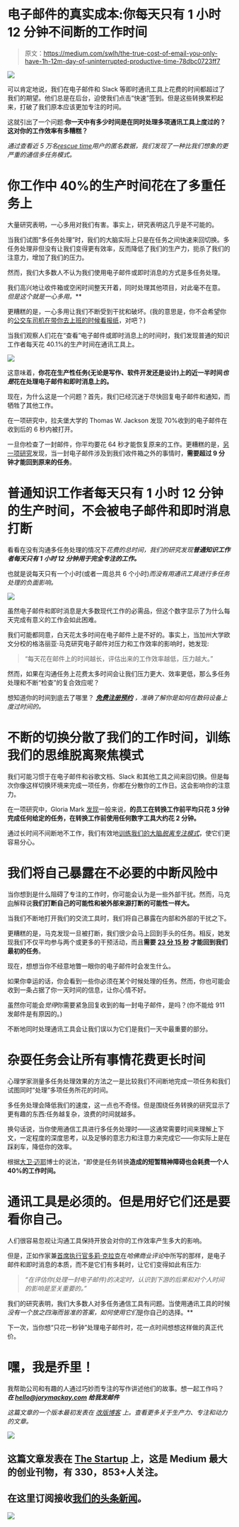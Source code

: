 # 电子邮件的真实成本:你每天只有 1 小时 12 分钟不间断的工作时间

> 原文：<https://medium.com/swlh/the-true-cost-of-email-you-only-have-1h-12m-day-of-uninterrupted-productive-time-78dbc0723ff7>

![](img/c92303ed1404a8386ed5fc932e0121dd.png)

可以肯定地说，我们在电子邮件和 Slack 等即时通讯工具上花费的时间都超过了我们的期望。他们总是在后台，迫使我们点击“快速”签到。但是这些转换累积起来，打破了我们原本应该更加专注的时间。

这就引出了一个问题:**你一天中有多少时间是在同时处理多项通讯工具上度过的？这对你的工作效率有多糟糕？**

*通过查看近 5 万名*[*rescue time*](https://www.rescuetime.com/)*用户的匿名数据，我们发现了一种比我们想象的更严重的通信多任务模式。*

# 你工作中 40%的生产时间花在了多重任务上

大量研究表明，一心多用对我们有害。事实上，研究表明这几乎是不可能的。

当我们试图“多任务处理”时，我们的大脑实际上只是在任务之间快速来回切换。多任务处理非但没有让我们变得更有效率，反而降低了我们的生产力，扼杀了我们的注意力，增加了我们的压力。

然而，我们大多数人不认为我们使用电子邮件或即时消息的方式是多任务处理。

我们高兴地让收件箱或空闲时间整天开着，同时处理其他项目，对此毫不在意。 ***但是这个*就是*一心多用。***

更糟糕的是，一心多用让我们不断受到干扰和破坏。(我的意思是，你不会希望你的[公交车司机在带你去上班的时候看报纸](https://nypost.com/2017/09/12/bus-driver-caught-reading-newspaper-behind-the-wheel/)，对吧？)

当我们观察人们花在“查看”电子邮件或即时消息上的时间时，我们发现普通的知识工作者每天花 40.1%的生产时间在通讯工具上。

![](img/8325ab26def2e0d5f41f38a5d9d5ff5f.png)

这意味着，**你花在生产性任务(无论是写作、软件开发还是设计)上的近一半时间*也是*花在处理电子邮件和即时消息上的。**

现在，为什么这是一个问题？首先，我们已经沉迷于尽快回复电子邮件和通知，而牺牲了其他工作。

在一项研究中，拉夫堡大学的 Thomas W. Jackson 发现 70%收到的电子邮件在收到后的 6 秒内被打开。

一旦你检查了一封邮件，你平均要花 64 秒才能恢复原来的工作。更糟糕的是，[另一项研究](https://dl.acm.org/citation.cfm?doid=1240624.1240730)发现，当一封电子邮件涉及到我们收件箱之外的事情时，**需要超过 9 分钟才能回到原来的任务**。

# 普通知识工作者每天只有 1 小时 12 分钟的生产时间，不会被电子邮件和即时消息打断

看看在没有沟通多任务处理的情况下*花费的总时间，我们的研究发现**普通知识工作者每天只有 1 小时 12 分钟用于完全专注的工作。***

也就是说每天只有一个小时(或者一周总共 6 个小时)*而没有用通讯工具进行多任务处理的负面影响。*

![](img/0120728f1bed2c4edd344ee42232e275.png)

虽然电子邮件和即时消息是大多数现代工作的必需品，但这个数字显示了为什么每天完成有意义的工作会如此困难。

我们可能都同意，白天花太多时间在电子邮件上是不好的。事实上，当加州大学欧文分校的格洛丽亚·马克研究电子邮件对压力和工作效率的影响时，她发现:

> “每天花在邮件上的时间越长，评估出来的工作效率越低，压力越大。”

然而，如果在沟通任务上花费太多时间会让我们压力更大、效率更低，那么多任务处理和不断“检查”的复合效应呢？

想知道你的时间到底去了哪里？ [***免费注册预约***](https://www.rescuetime.com/) *，准确了解你是如何在数码设备上度过时间的。*

# 不断的切换分散了我们的工作时间，训练我们的思维脱离聚焦模式

我们可能习惯于在电子邮件和谷歌文档、Slack 和其他工具之间来回切换。但是每次你像这样切换环境来完成一项任务，你都在分散你的工作日。这会影响你的注意力。

在一项研究中，Gloria Mark [发现](https://www.hcii.cmu.edu/news/event/2004/10/work-fragmentation-common-practice-paradox-it-support)一般来说，**的员工在转换工作前平均只花 3 分钟完成任何给定的任务，在转换工作前使用任何数字工具大约花 2 分钟。**

通过长时间不间断地不工作，我们有效地[训练我们的大脑*脱离专注模式*](https://blog.rescuetime.com/catherine-price/)，使它们更容易分心。

# 我们将自己暴露在不必要的中断风险中

当你想到是什么阻碍了专注的工作时，你可能会认为是一些外部干扰。然而，马克[向](https://www.hcii.cmu.edu/news/event/2004/10/work-fragmentation-common-practice-paradox-it-support)解释说**我们打断自己的可能性和被外部来源打断的可能性一样大。**

当我们不断地打开我们的交流工具时，我们将自己暴露在内部和外部的干扰之下。

更糟糕的是，马克发现一旦被打断，我们很少会马上回到手头的任务。相反，她发现我们不仅平均参与两个或更多的干预活动，而且**需要** [**23 分 15 秒**](https://www.fastcompany.com/944128/worker-interrupted-cost-task-switching) **才能回到我们最初的任务**。

现在，想想当你不经意地瞥一眼你的电子邮件时会发生什么。

如果你幸运的话，你会看到一些你必须在某个时候处理的任务。然而，你也可能会收到一条占据了你一天时间的信息，让你心情不好。

虽然你可能会*觉得*你需要紧急回复收到的每一封电子邮件，是吗？(你不能给 911 发邮件是有原因的。)

不断地同时处理通讯工具会让我们误以为它们是我们一天中最重要的部分。

# 杂耍任务会让所有事情花费更长时间

心理学家测量多任务处理效果的方法之一是比较我们不间断地完成一项任务和我们试图同时“处理”多项任务所花的时间。

多任务处理会降低我们的速度，这一点也不奇怪。但是围绕任务转换的研究显示了更有趣的东西:任务越复杂，浪费的时间就越多。

换句话说，当你使用通信工具进行多任务处理时——这通常需要时间来理解上下文，一定程度的深度思考，以及足够的意志力和注意力来完成它——你实际上是在踩刹车，降低你的效率。

根据[大卫·迈耶](https://www.apa.org/research/action/multitask.aspx)博士的说法，“即使是任务转换**造成的短暂精神障碍也会耗费一个人 40%的工作时间。**

# 通讯工具是必须的。但是用好它们还是要看你自己。

人们很容易忽视让沟通工具保持开放会对你的工作效率产生多大的影响。

但是，正如作家兼[首席执行官多莉·克拉克](https://hbr.org/2018/04/why-email-is-so-stressful-even-though-its-not-actually-that-time-consuming)在*哈佛商业评论*中所写的那样，是电子邮件和即时消息的本质，而不是它们有多耗时，让它们变得如此有压力:

> *“在评估你(处理一封电子邮件)的决定时，认识到下游的后果和对个人时间的影响是至关重要的。”*

我们的研究表明，我们大多数人对多任务通信工具有问题。当使用通讯工具的时候*没有一个放之四海而皆准的答案，如何使用它们*是你自己的选择。**

下一次，当你想“只花一秒钟”处理电子邮件时，花一点时间想想这样做的真正代价。

# 嘿，我是乔里！

我帮助公司和有趣的人通过巧妙而专注的写作讲述他们的故事。想一起工作吗？ ***在 hello@jorymackay.com 给我发邮件***

*这篇文章的一个版本最初发表在* [*改版博客*](https://blog.rescuetime.com/communication-multitasking/) *上。查看更多关于生产力、专注和动力的文章。*

[![](img/308a8d84fb9b2fab43d66c117fcc4bb4.png)](https://medium.com/swlh)

## 这篇文章发表在 [The Startup](https://medium.com/swlh) 上，这是 Medium 最大的创业刊物，有 330，853+人关注。

## 在这里订阅接收[我们的头条新闻](http://growthsupply.com/the-startup-newsletter/)。

[![](img/b0164736ea17a63403e660de5dedf91a.png)](https://medium.com/swlh)